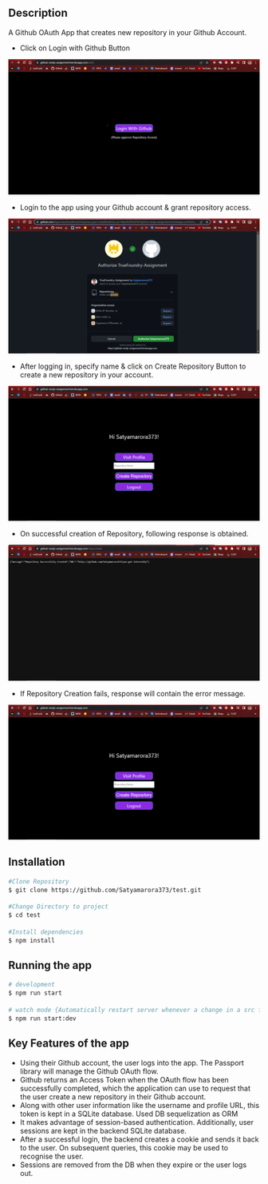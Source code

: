## Description

A Github OAuth App that creates new repository in your Github Account.

- Click on Login with Github Button

![Screenshot](./screenshots/LoginPage.png)  

- Login to the app using your Github account & grant repository access.

![Screenshot](./screenshots/Request.png)

- After logging in, specify name & click on Create Repository Button to create a new repository in your account.

![Screenshot](./screenshots/HomePage.png)

- On successful creation of Repository, following response is obtained.

![Screenshot](./screenshots/Success.png)

- If Repository Creation fails, response will contain the error message.

![Screenshot](./screenshots/Failed.png)


## Installation

```bash
#Clone Repository
$ git clone https://github.com/Satyamarora373/test.git

#Change Directory to project
$ cd test

#Install dependencies
$ npm install
```


## Running the app

```bash
# development
$ npm run start

# watch mode {Automatically restart server whenever a change in a src file is saved}
$ npm run start:dev
```


## Key Features of the app
- Using their Github account, the user logs into the app. The Passport library will manage the Github OAuth flow.
- Github returns an Access Token when the OAuth flow has been successfully completed, which the application can use to request that the user create a new repository in their Github account.
- Along with other user information like the username and profile URL, this token is kept in a SQLite database. Used DB sequelization as ORM
- It makes advantage of session-based authentication. Additionally, user sessions are kept in the backend SQLite database.
- After a successful login, the backend creates a cookie and sends it back to the user. On subsequent queries, this cookie may be used to recognise the user.
- Sessions are removed from the DB when they expire or the user logs out.
